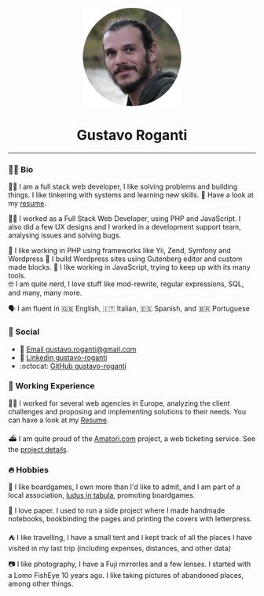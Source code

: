 <div class="info">
  <p align="center" class="header-image"><img src="images/me.png" width="200" alt="Gustavo Roganti"></p>
  <h1 class="name" align="center"><span>Gustavo Roganti</span></h1>
</div>

---


### 👨‍💻 Bio

👨‍💻 I am a full stack web developer, I like solving problems and building things. I like tinkering with systems and learning new skills.
📜 Have a look at my [resume](curriculum-vitae.md).

👨‍🔬 I worked as a Full Stack Web Developer, using PHP and JavaScript. I also did a few UX designs and I worked in a development support team, analysing issues and solving bugs.

🎨 I like working in PHP using frameworks like Yii, Zend, Symfony and Wordpress
🔣 I build Wordpress sites using Gutenberg editor and custom made blocks.
🤹 I like working in JavaScript, trying to keep up with its many tools.  
🤓 I am quite nerd, I love stuff like mod-rewrite, regular expressions, SQL, and many, many more.

🗣️ I am fluent in 🇬🇧 English, 🇮🇹 Italian, 🇪🇸 Spanish, and 🇧🇷 Portuguese

### 🤝 Social

- 📧 [Email gustavo.roganti@gmail.com](mailto:gustavo.roganti@gmail.com)
- 👔 [Linkedin gustavo-roganti](https://linkedin.com/in/gustavo-roganti)
- :octocat: [GitHub gustavo-roganti](https://github.com/gustavo-roganti)


### 👔 Working Experience

👨‍💻 I worked for several web agencies in Europe, analyzing the client challenges and proposing and implementing solutions to their needs. You can have a look at my [Resume](curriculum-vitae.md).

⛴️ I am quite proud of the [Amatori.com](https://amatori.com) project, a web ticketing service. See the [ project details](projects/amatori.md).

### 🔥 Hobbies

🎲 I like boardgames, I own more than I'd like to admit, and I am part of a local association, [ludus in tabula](https://www.facebook.com/ludusintabularimini),  promoting boardgames.

📜 I love paper. I used to run a side project where I made handmade notebooks, bookbinding the pages and printing the covers with letterpress.

⛺ I like travelling, I have a small tent and I kept track of all the places I have visited in my last trip (including expenses, distances, and other data)

📷 I like photography, I have a Fuji mirrorles and a few lenses. I started with a Lomo FishEye 10 years ago. I like taking pictures of abandoned places, among other things.
